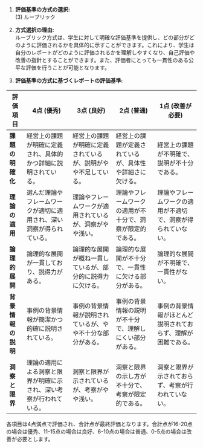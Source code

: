 1. **評価基準の方式の選択:**  
(3) ルーブリック

2. **方式選択の理由:**  
ルーブリック方式は、学生に対して明確な評価基準を提供し、どの部分がどのように評価されるかを具体的に示すことができます。これにより、学生は自分のレポートがどのように評価されるかを理解しやすくなり、自己評価や改善の指針とすることができます。また、評価者にとっても一貫性のある公平な評価を行うことが可能となります。

3. **評価基準の方式に基づくレポートの評価基準:**

| 評価項目           | 4点 (優秀)                                                                 | 3点 (良好)                                                                 | 2点 (普通)                                                                 | 1点 (改善が必要)                                                           |
|--------------------|-----------------------------------------------------------------------------|-----------------------------------------------------------------------------|-----------------------------------------------------------------------------|-----------------------------------------------------------------------------|
| **課題の明確化**   | 経営上の課題が明確に定義され、具体的かつ詳細に説明されている。             | 経営上の課題が明確に定義されているが、説明がやや不足している。             | 経営上の課題が定義されているが、具体性や詳細さに欠ける。                 | 経営上の課題が不明確で、説明が不十分である。                               |
| **理論の適用**     | 選んだ理論やフレームワークが適切に適用され、深い洞察が得られている。       | 理論やフレームワークが適用されているが、洞察がやや浅い。                   | 理論やフレームワークの適用が不十分で、洞察が限定的である。               | 理論やフレームワークの適用が不適切で、洞察が得られていない。               |
| **論理的展開**     | 論理的な展開が一貫しており、説得力がある。                                 | 論理的な展開が概ね一貫しているが、部分的に説得力に欠ける。                 | 論理的な展開が不十分で、一貫性に欠ける部分がある。                       | 論理的な展開が不明確で、一貫性がない。                                     |
| **背景情報の説明** | 事例の背景情報が簡潔かつ的確に説明されている。                             | 事例の背景情報が説明されているが、やや不十分な部分がある。                 | 事例の背景情報の説明が不十分で、理解しにくい部分がある。                 | 事例の背景情報がほとんど説明されておらず、理解が困難である。               |
| **洞察と限界**     | 理論の適用による洞察と限界が明確に示され、深い考察が行われている。         | 洞察と限界が示されているが、考察がやや浅い。                               | 洞察と限界の示し方が不十分で、考察が限定的である。                       | 洞察と限界が示されておらず、考察が行われていない。                         |

各項目は4点満点で評価され、合計点が最終評価となります。合計点が16-20点の場合は優秀、11-15点の場合は良好、6-10点の場合は普通、0-5点の場合は改善が必要とします。